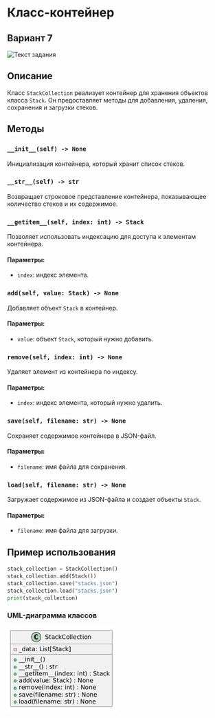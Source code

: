 # Класс-контейнер
## Вариант 7
![Текст задания](/assets/container_task.png)

## Описание
Класс `StackCollection` реализует контейнер для хранения объектов класса `Stack`. Он предоставляет методы для добавления, удаления, сохранения и загрузки стеков.

## Методы

### `__init__(self) -> None`
Инициализация контейнера, который хранит список стеков.

### `__str__(self) -> str`
Возвращает строковое представление контейнера, показывающее количество стеков и их содержимое.

### `__getitem__(self, index: int) -> Stack`
Позволяет использовать индексацию для доступа к элементам контейнера.

#### Параметры:
- `index`: индекс элемента.

### `add(self, value: Stack) -> None`
Добавляет объект `Stack` в контейнер.

#### Параметры:
- `value`: объект `Stack`, который нужно добавить.

### `remove(self, index: int) -> None`
Удаляет элемент из контейнера по индексу.

#### Параметры:
- `index`: индекс элемента, который нужно удалить.

### `save(self, filename: str) -> None`
Сохраняет содержимое контейнера в JSON-файл.

#### Параметры:
- `filename`: имя файла для сохранения.

### `load(self, filename: str) -> None`
Загружает содержимое из JSON-файла и создает объекты `Stack`.

#### Параметры:
- `filename`: имя файла для загрузки.

## Пример использования
```python
stack_collection = StackCollection()
stack_collection.add(Stack())
stack_collection.save("stacks.json")
stack_collection.load("stacks.json")
print(stack_collection)
```

### UML-диаграмма классов
![UML-диаграмма класса](assets/container_uml.png)